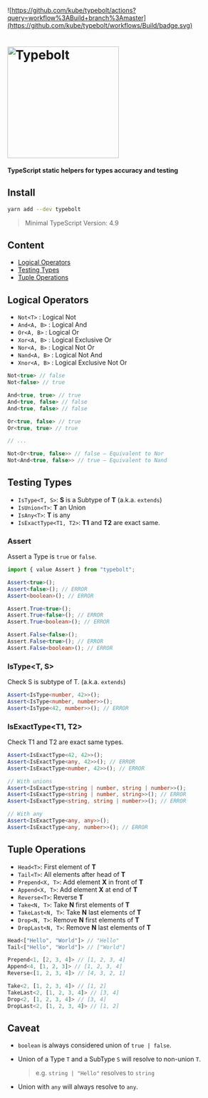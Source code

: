 ![https://github.com/kube/typebolt/actions?query=workflow%3ABuild+branch%3Amaster](https://github.com/kube/typebolt/workflows/Build/badge.svg)

<h1 align="left">
  <img src="https://cdn.jsdelivr.net/gh/kube/typebolt/logo.svg" width=250 alt="Typebolt" />
</h1>

**TypeScript static helpers for types accuracy and testing**

## Install

```sh
yarn add --dev typebolt
```

> Minimal TypeScript Version: 4.9

## Content

- [Logical Operators](#logical-operators)
- [Testing Types](#testing-types)
- [Tuple Operations](#tuple-operations)

## Logical Operators

- `Not<T>` : Logical Not
- `And<A, B>` : Logical And
- `Or<A, B>` : Logical Or
- `Xor<A, B>` : Logical Exclusive Or
- `Nor<A, B>` : Logical Not Or
- `Nand<A, B>` : Logical Not And
- `Xnor<A, B>` : Logical Exclusive Not Or

```ts
Not<true> // false
Not<false> // true

And<true, true> // true
And<true, false> // false
And<true, false> // false

Or<true, false> // true
Or<true, true> // true

// ...

Not<Or<true, false>> // false – Equivalent to Nor
Not<And<true, false>> // true – Equivalent to Nand
```

## Testing Types

- `IsType<T, S>`: **S** is a Subtype of **T** (a.k.a. `extends`)
- `IsUnion<T>`: **T** an Union
- `IsAny<T>`: **T** is any
- `IsExactType<T1, T2>`: **T1** and **T2** are exact same.

### Assert

Assert a Type is `true` or `false`.

```ts
import { value Assert } from "typebolt";

Assert<true>();
Assert<false>(); // ERROR
Assert<boolean>(); // ERROR

Assert.True<true>();
Assert.True<false>(); // ERROR
Assert.True<boolean>(); // ERROR

Assert.False<false>();
Assert.False<true>(); // ERROR
Assert.False<boolean>(); // ERROR
```

### IsType<T, S>

Check S is subtype of T. (a.k.a. `extends`)

```ts
Assert<IsType<number, 42>>();
Assert<IsType<number, number>>();
Assert<IsType<42, number>>(); // ERROR
```

### IsExactType<T1, T2>

Check T1 and T2 are exact same types.

```ts
Assert<IsExactType<42, 42>>();
Assert<IsExactType<any, 42>>(); // ERROR
Assert<IsExactType<number, 42>>(); // ERROR

// With unions
Assert<IsExactType<string | number, string | number>>();
Assert<IsExactType<string | number, string>>(); // ERROR
Assert<IsExactType<string, string | number>>(); // ERROR

// With any
Assert<IsExactType<any, any>>();
Assert<IsExactType<any, number>>(); // ERROR
```

## Tuple Operations

- `Head<T>`: First element of **T**
- `Tail<T>`: All elements after head of **T**
- `Prepend<X, T>`: Add element **X** in front of **T**
- `Append<X, T>`: Add element **X** at end of **T**
- `Reverse<T>`: Reverse **T**
- `Take<N, T>`: Take **N** first elements of **T**
- `TakeLast<N, T>`: Take **N** last elements of **T**
- `Drop<N, T>`: Remove **N** first elements of **T**
- `DropLast<N, T>`: Remove **N** last elements of **T**

```ts
Head<["Hello", "World"]> // "Hello"
Tail<["Hello", "World"]> // ["World"]

Prepend<1, [2, 3, 4]> // [1, 2, 3, 4]
Append<4, [1, 2, 3]> // [1, 2, 3, 4]
Reverse<[1, 2, 3, 4]> // [4, 3, 2, 1]

Take<2, [1, 2, 3, 4]> // [1, 2]
TakeLast<2, [1, 2, 3, 4]> // [3, 4]
Drop<2, [1, 2, 3, 4]> // [3, 4]
DropLast<2, [1, 2, 3, 4]> // [1, 2]
```

## Caveat

- `boolean` is always considered union of `true | false`.
- Union of a Type `T` and a SubType `S` will resolve to non-union `T`.

  > e.g. `string | "Hello"` resolves to `string`

- Union with `any` will always resolve to `any`.
